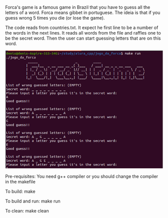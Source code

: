 Forca's game is a famous game in Brazil that you have to guess all the letters of a word.
Forca means gibbet in portuguese. The ideia is that if you guess wrong 5 times you die (or lose the game).

The code reads from countries.txt. It expect he first line to be a number of the words in the next lines.
It reads all words from the file and raffles one to be the secret word.
Then the user can start guessing letters that are on this word.

![Alt text](screenshot/screenshot.png?raw=true "Screenshot")

Pre-requisites:
You need g++ compiler or you should change the compiler in the makefile

To build:
make

To build and run:
make run

To clean:
make clean
